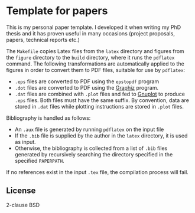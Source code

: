 Template for papers
===================

This is my personal paper template. I  developed it when writing my
PhD thesis and it has proven useful in many occasions (project proposals,
papers, technical reports etc.)

The `Makefile` copies Latex files from the `latex` directory and figures from
the `figure` directory to the `build` directory, where it runs the `pdflatex`
command. The following transformations are automatically applied to the
figures in order to convert them to PDF files, suitable for use by
`pdflatex`:

* `.eps` files are converted to PDF using the `epstopdf` program
* `.dot` files are converted to PDF using the [Graphiz](http://www.graphviz.org/) program.
* `.dat` files are combined with `.plot` files and fed to [Gnuplot](http://www.gnuplot.info/) 
to produce `.eps` files. Both files must have the same suffix. By convention, 
data are stored in `.dat` files while plotting instructions are stored in `.plot` files.

Bibliography is handled as follows: 

* An `.aux` file is generated by running `pdflatex` on the input file
* If the `.bib` file is supplied by the author in the `latex` directory,
it is used as input.
* Otherwise, the bibliography is collected from a list of `.bib` files
generated by recursively searching the directory specified in the
specified `PAPERPATH`.

If no references exist in the input `.tex` file, the compilation process
will fail.

License
-------

2-clause BSD
